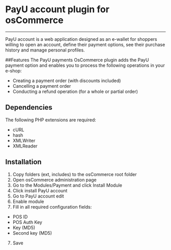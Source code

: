 # PayU account plugin for osCommerce
-------
PayU account is a web application designed as an e-wallet for shoppers willing to open an account, define their payment options, see their purchase history and manage personal profiles.

##Features
The PayU payments OsCommerce plugin adds the PayU payment option and enables you to process the following operations in your e-shop:

* Creating a payment order (with discounts included)
* Cancelling a payment order
* Conducting a refund operation (for a whole or partial order)

## Dependencies

The following PHP extensions are required:

* cURL
* hash
* XMLWriter
* XMLReader

## Installation

1. Copy folders (ext, includes) to the osCommerce root folder
2. Open osCommerce administration page
3. Go to the Modules/Payment and click Install Module
4. Click install PayU account
5. Go to PayU account edit
6. Enable module
5. Fill in all required configuration fields:
* POS ID
* POS Auth Key
* Key (MD5)
* Second key (MD5)
7. Save
